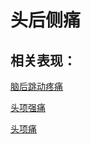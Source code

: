# 头后侧痛## 相关表现： [脑后跳动疼痛](https://www.gmzyjc.com/search/result?wd=脑后跳动疼痛)[头项强痛](https://www.gmzyjc.com/search/result?wd=头项强痛)[头项痛](https://www.gmzyjc.com/search/result?wd=头项痛)